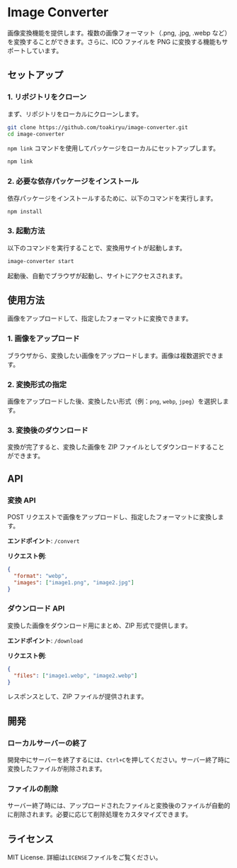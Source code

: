 # Image Converter

画像変換機能を提供します。複数の画像フォーマット（.png, .jpg, .webp など）を変換することができます。さらに、ICO ファイルを PNG に変換する機能もサポートしています。

## セットアップ

### 1. リポジトリをクローン

まず、リポジトリをローカルにクローンします。

```bash
git clone https://github.com/toakiryu/image-converter.git
cd image-converter
```

`npm link` コマンドを使用してパッケージをローカルにセットアップします。

```bash
npm link
```

### 2. 必要な依存パッケージをインストール

依存パッケージをインストールするために、以下のコマンドを実行します。

```bash
npm install
```

### 3. 起動方法

以下のコマンドを実行することで、変換用サイトが起動します。

```bash
image-converter start
```

起動後、自動でブラウザが起動し、サイトにアクセスされます。

## 使用方法

画像をアップロードして、指定したフォーマットに変換できます。

### 1. 画像をアップロード

ブラウザから、変換したい画像をアップロードします。画像は複数選択できます。

### 2. 変換形式の指定

画像をアップロードした後、変換したい形式（例：`png`, `webp`, `jpeg`）を選択します。

### 3. 変換後のダウンロード

変換が完了すると、変換した画像を ZIP ファイルとしてダウンロードすることができます。

## API

### 変換 API

POST リクエストで画像をアップロードし、指定したフォーマットに変換します。

**エンドポイント**: `/convert`

**リクエスト例**:

```json
{
  "format": "webp",
  "images": ["image1.png", "image2.jpg"]
}
```

### ダウンロード API

変換した画像をダウンロード用にまとめ、ZIP 形式で提供します。

**エンドポイント**: `/download`

**リクエスト例**:

```json
{
  "files": ["image1.webp", "image2.webp"]
}
```

レスポンスとして、ZIP ファイルが提供されます。

## 開発

### ローカルサーバーの終了

開発中にサーバーを終了するには、`Ctrl+C`を押してください。サーバー終了時に変換したファイルが削除されます。

### ファイルの削除

サーバー終了時には、アップロードされたファイルと変換後のファイルが自動的に削除されます。必要に応じて削除処理をカスタマイズできます。

## ライセンス

MIT License. 詳細は`LICENSE`ファイルをご覧ください。
